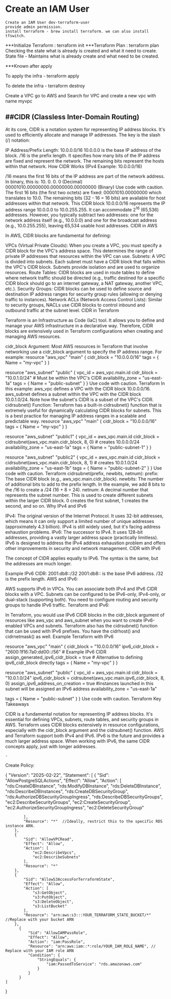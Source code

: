 # Create an IAM User

    Create an IAM User dev-terraform-user
    provide admin permission.
    install terraform - brew install terraform. we can also install tfswitch.

***Initialize Terraform : terraform init
***Terraform Plan : terraform plan
Checking the state what is already is created and what it need to create.
State file - Maintains what is already create and what need to be created.

***Known after apply

To apply the infra - terraform apply

To delete the infra - terraform destroy

Create a VPC
go to AWS and Search for VPC and create a new vpc with name myvpc


##CIDR (Classless Inter-Domain Routing)
-------------------------------------
At its core, CIDR is a notation system for representing IP address blocks. It's used to efficiently allocate and manage IP addresses. The key is the slash (/) notation:

IP Address/Prefix Length: 10.0.0.0/16
10.0.0.0 is the base IP address of the block.
/16 is the prefix length. It specifies how many bits of the IP address are fixed and represent the network. The remaining bits represent the hosts within that network.
How CIDR Works (IPv4 Example: 10.0.0.0/16)

/16 means the first 16 bits of the IP address are part of the network address. In binary, this is:
10.  0.  0.  0  (Decimal)
00001010.00000000.00000000.00000000  (Binary)
Use code with caution.
The first 16 bits (the first two octets) are fixed: 00001010.00000000 which translates to 10.0.
The remaining bits (32 - 16 = 16 bits) are available for host addresses within that network.
This CIDR block 10.0.0.0/16 represents the IP address range 10.0.0.0 to 10.0.255.255. It can accommodate 2<sup>16</sup> (65,536) addresses. However, you typically subtract two addresses: one for the network address itself (e.g., 10.0.0.0) and one for the broadcast address (e.g., 10.0.255.255), leaving 65,534 usable host addresses.
CIDR in AWS

In AWS, CIDR blocks are fundamental for defining:

VPCs (Virtual Private Clouds): When you create a VPC, you must specify a CIDR block for the VPC's address space. This determines the range of private IP addresses that resources within the VPC can use.
Subnets: A VPC is divided into subnets. Each subnet must have a CIDR block that falls within the VPC's CIDR block. Subnets provide isolation and are used to organize resources.
Route Tables: CIDR blocks are used in route tables to define where network traffic should be directed (e.g., traffic destined for a specific CIDR block should go to an internet gateway, a NAT gateway, another VPC, etc.).
Security Groups: CIDR blocks can be used to define source and destination IP address ranges for security group rules (allowing or denying traffic to instances).
Network ACLs (Network Access Control Lists): Similar to security groups, NACLs use CIDR blocks to control inbound and outbound traffic at the subnet level.
CIDR in Terraform

Terraform is an Infrastructure as Code (IaC) tool. It allows you to define and manage your AWS infrastructure in a declarative way. Therefore, CIDR blocks are extensively used in Terraform configurations when creating and managing AWS resources.

cidr_block Argument: Most AWS resources in Terraform that involve networking use a cidr_block argument to specify the IP address range. For example:
resource "aws_vpc" "main" {
  cidr_block = "10.0.0.0/16"
  tags = {
    Name = "my-vpc"
  }
}

resource "aws_subnet" "public" {
  vpc_id     = aws_vpc.main.id
  cidr_block = "10.0.1.0/24"  # Must be within the VPC's CIDR
  availability_zone = "us-east-1a"
  tags = {
    Name = "public-subnet"
  }
}
Use code with caution.
Terraform
In this example:
aws_vpc defines a VPC with the CIDR block 10.0.0.0/16.
aws_subnet defines a subnet within the VPC with the CIDR block 10.0.1.0/24. Note how the subnet's CIDR is a subset of the VPC's CIDR.
cidrsubnet() Function: Terraform has a built-in cidrsubnet() function that is extremely useful for dynamically calculating CIDR blocks for subnets. This is a best practice for managing IP address ranges in a scalable and predictable way.
resource "aws_vpc" "main" {
  cidr_block = "10.0.0.0/16"
  tags = {
    Name = "my-vpc"
  }
}

resource "aws_subnet" "public1" {
  vpc_id = aws_vpc.main.id
  cidr_block = cidrsubnet(aws_vpc.main.cidr_block, 8, 0)  # creates 10.0.0.0/24
  availability_zone = "us-east-1a"
  tags = {
    Name = "public-subnet-1"
  }
}

resource "aws_subnet" "public2" {
  vpc_id = aws_vpc.main.id
  cidr_block = cidrsubnet(aws_vpc.main.cidr_block, 8, 1)  # creates 10.0.1.0/24
  availability_zone = "us-east-1b"
  tags = {
    Name = "public-subnet-2"
  }
}
Use code with caution.
Terraform
cidrsubnet(prefix, newbits, netnum):
prefix: The base CIDR block (e.g., aws_vpc.main.cidr_block).
newbits: The number of additional bits to add to the prefix length. In the example, we add 8 bits to the /16 to create a /24 (16 + 8 = 24).
netnum: A decimal number that represents the subnet number. This is used to create different subnets within the larger CIDR block. 0 creates the first subnet, 1 creates the second, and so on.
Why IPv4 and IPv6

IPv4: The original version of the Internet Protocol. It uses 32-bit addresses, which means it can only support a limited number of unique addresses (approximately 4.3 billion). IPv4 is still widely used, but it's facing address exhaustion problems.
IPv6: The successor to IPv4. It uses 128-bit addresses, providing a vastly larger address space (practically limitless). IPv6 is designed to address the IPv4 address exhaustion problem and offers other improvements in security and network management.
CIDR with IPv6

The concept of CIDR applies equally to IPv6. The syntax is the same, but the addresses are much longer.

Example IPv6 CIDR: 2001:db8::/32
2001:db8:: is the base IPv6 address.
/32 is the prefix length.
AWS and IPv6:

AWS supports IPv6 in VPCs. You can associate both IPv4 and IPv6 CIDR blocks with a VPC.
Subnets can be configured to be IPv6-only, IPv4-only, or dual-stack (supporting both).
You need to configure routing and security groups to handle IPv6 traffic.
Terraform and IPv6:

In Terraform, you would use IPv6 CIDR blocks in the cidr_block argument of resources like aws_vpc and aws_subnet when you want to create IPv6-enabled VPCs and subnets.
Terraform also has the cidrsubnet() function that can be used with IPv6 prefixes. You have the cidrhost() and cidrnetmask() as well.
Example Terraform with IPv6

resource "aws_vpc" "main" {
  cidr_block = "10.0.0.0/16"
  ipv6_cidr_block = "2600:1f16:7a0:dd00::/56" # Example IPv6 CIDR
  assign_generated_ipv6_cidr_block = true # Alternative to defining ipv6_cidr_block directly
  tags = {
    Name = "my-vpc"
  }
}

resource "aws_subnet" "public" {
  vpc_id            = aws_vpc.main.id
  cidr_block        = "10.0.1.0/24"
  ipv6_cidr_block = cidrsubnet(aws_vpc.main.ipv6_cidr_block, 8, 0)
  assign_ipv6_address_on_creation = true #instances launched in this subnet will be assigned an IPv6 address
  availability_zone = "us-east-1a"

  tags = {
    Name = "public-subnet"
  }
}
Use code with caution.
Terraform
Key Takeaways

CIDR is a fundamental notation for representing IP address blocks.
It's essential for defining VPCs, subnets, route tables, and security groups in AWS.
Terraform uses CIDR blocks extensively in resource configurations, especially with the cidr_block argument and the cidrsubnet() function.
AWS and Terraform support both IPv4 and IPv6. IPv6 is the future and provides a much larger address space.
When working with IPv6, the same CIDR concepts apply, just with longer addresses.





    -
Create Policy:

{
    "Version": "2025-02-22",
    "Statement": [
        {
            "Sid": "AllowPostgreSQLActions",
            "Effect": "Allow",
            "Action": [
                "rds:CreateDBInstance",
                "rds:ModifyDBInstance",
                "rds:DeleteDBInstance",
                "rds:DescribeDBInstances",
                "rds:CreateDBSecurityGroup",
                "rds:AuthorizeDBSecurityGroupIngress",
                "rds:DescribeDBSecurityGroups",
                "ec2:DescribeSecurityGroups",
                "ec2:CreateSecurityGroup",
                "ec2:AuthorizeSecurityGroupIngress",
                "ec2:DeleteSecurityGroup"

            ],
            "Resource": "*"  //Ideally, restrict this to the specific RDS instance ARN.
        },
        {
            "Sid": "AllowVPCRead",
            "Effect": "Allow",
            "Action": [
                "ec2:DescribeVpcs",
                "ec2:DescribeSubnets"
            ],
            "Resource": "*"
        },
        {
            "Sid": "AllowS3AccessForTerraformState",
            "Effect": "Allow",
            "Action": [
                "s3:GetObject",
                "s3:PutObject",
                "s3:DeleteObject",
                "s3:ListBucket"
            ],
            "Resource": "arn:aws:s3:::YOUR_TERRAFORM_STATE_BUCKET/*"  //Replace with your bucket ARN
        },
          {
              "Sid": "AllowIAMPassRole",
              "Effect": "Allow",
              "Action": "iam:PassRole",
              "Resource": "arn:aws:iam::*:role/YOUR_IAM_ROLE_NAME", // Replace with your IAM role ARN
              "Condition": {
                  "StringEquals": {
                      "iam:PassedToService": "rds.amazonaws.com"
                  }
              }
          }
    ]
}